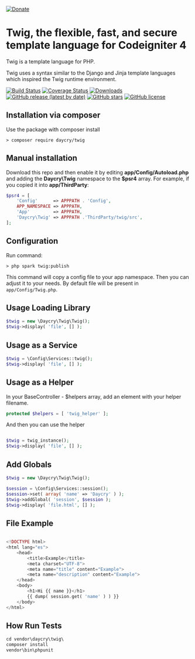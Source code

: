 [![Donate](https://img.shields.io/badge/Donate-PayPal-green.svg)](https://www.paypal.com/donate?business=SYC5XDT23UZ5G&no_recurring=0&item_name=Thank+you%21&currency_code=EUR)

# Twig, the flexible, fast, and secure template language for Codeigniter 4

Twig is a template language for PHP.

Twig uses a syntax similar to the Django and Jinja template languages which inspired the Twig runtime environment.

[![Build Status](https://github.com/daycry/twig/workflows/PHP%20Tests/badge.svg)](https://github.com/daycry/twig/actions?query=workflow%3A%22PHP+Tests%22)
[![Coverage Status](https://coveralls.io/repos/github/daycry/twig/badge.svg?branch=master)](https://coveralls.io/github/daycry/twig?branch=master)
[![Downloads](https://poser.pugx.org/daycry/twig/downloads)](https://packagist.org/packages/daycry/twig)
[![GitHub release (latest by date)](https://img.shields.io/github/v/release/daycry/twig)](https://packagist.org/packages/daycry/twig)
[![GitHub stars](https://img.shields.io/github/stars/daycry/twig)](https://packagist.org/packages/daycry/twig)
[![GitHub license](https://img.shields.io/github/license/daycry/twig)](https://github.com/daycry/twig/blob/master/LICENSE)

## Installation via composer

Use the package with composer install

	> composer require daycry/twig

## Manual installation

Download this repo and then enable it by editing **app/Config/Autoload.php** and adding the **Daycry\Twig**
namespace to the **$psr4** array. For example, if you copied it into **app/ThirdParty**:

```php
$psr4 = [
    'Config'      => APPPATH . 'Config',
    APP_NAMESPACE => APPPATH,
    'App'         => APPPATH,
    'Daycry\Twig' => APPPATH .'ThirdParty/twig/src',
];
```

## Configuration

Run command:

	> php spark twig:publish

This command will copy a config file to your app namespace.
Then you can adjust it to your needs. By default file will be present in `app/Config/Twig.php`.


## Usage Loading Library

```php
$twig = new \Daycry\Twig\Twig();
$twig->display( 'file', [] );

```

## Usage as a Service

```php
$twig = \Config\Services::twig();
$twig->display( 'file', [] );

```

## Usage as a Helper

In your BaseController - $helpers array, add an element with your helper filename.

```php
protected $helpers = [ 'twig_helper' ];

```

And then you can use the helper

```php

$twig = twig_instance();
$twig->display( 'file', [] );

```

## Add Globals

```php
$twig = new \Daycry\Twig\Twig();

$session = \Config\Services::session();
$session->set( array( 'name' => 'Daycry' ) );
$twig->addGlobal( 'session', $session );
$twig->display( 'file.html', [] );

```

## File Example

```php

<!DOCTYPE html>
<html lang="es">  
    <head>    
        <title>Example</title>    
        <meta charset="UTF-8">
        <meta name="title" content="Example">
        <meta name="description" content="Example">   
    </head>  
    <body>
        <h1>Hi {{ name }}</h1>
        {{ dump( session.get( 'name' ) ) }}
    </body>  
</html>

```

## How Run Tests

```php
cd vendor\daycry\twig\
composer install
vendor\bin\phpunit

```
